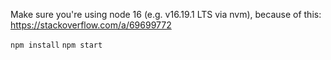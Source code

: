 Make sure you're using node 16 (e.g. v16.19.1 LTS via nvm), because of this: https://stackoverflow.com/a/69699772

`npm install`
`npm start`
